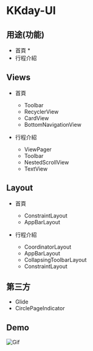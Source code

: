 # KKday-UI

## 用途(功能)
* 首頁
  *
* 行程介紹

## Views
* 首頁
  * Toolbar
  * RecyclerView
  * CardView
  * BottomNavigationView
  
* 行程介紹
  * ViewPager
  * Toolbar
  * NestedScrollView
  * TextView
  
## Layout
* 首頁
  * ConstraintLayout
  * AppBarLayout
  
* 行程介紹
  * CoordinatorLayout
  * AppBarLayout
  * CollapsingToolbarLayout
  * ConstraintLayout
  
  
## 第三方
* Glide
* CirclePageIndicator

## Demo
![Gif](KKdayUI_Demo.gif)
